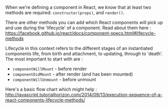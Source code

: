 When we're defining a component in React, we know that at least two methods are required: `constructor(props)`, and `render()`.

There are other methods you can add which React components will pick up and use during the 'lifecycle' of a component.
Read about them here : https://facebook.github.io/react/docs/component-specs.html#lifecycle-methods

Lifecycle in this context refers to the different stages of an instantiated components life, from birth and attachment, to updating, through to 'death'.
The most important to start with are :
  - `componentWillMount` - before render
  - `componentDidMount` - after render (and has been mounted)
  - `componentWillUnmount` - before unmount

Here's a basic flow chart which might help : http://javascript.tutorialhorizon.com/2014/09/13/execution-sequence-of-a-react-components-lifecycle-methods/